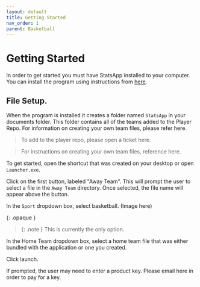 ```yaml
---
layout: default
title: Getting Started
nav_order: 1
parent: Basketball
---
```


# Getting Started

In order to get started you must have StatsApp installed to your computer. You can install the program using instructions from [here](https://diamondpg.github.io/StatsApp/docs/Installation.html).

## File Setup. 
When the program is installed it creates a folder named `StatsApp` in your documents folder. This folder contains all of the teams added to the Player Repo. For information on creating your own team files, please refer here.

> To add to the player repo, please open a ticket here. 

> For instructions on creating your own team files, reference here.

To get started, open the shortcut that was created on your desktop or open `Launcher.exe`.

Click on the first button, labeled "Away Team". This will prompt the user to select a file in the `Away Team` directory. Once selected, the file name will appear above the button. 

In the `Sport` dropdown box, select basketball.
(Image here)


{: .opaque }
> <div markdown="block">
> {: .note }
> This is currently the only option.
> </div>

In the Home Team dropdown box, select a home team file that was either bundled with the application or one you created.

Click launch. 

If prompted, the user may need to enter a product key. Please email here in order to pay for a key.
